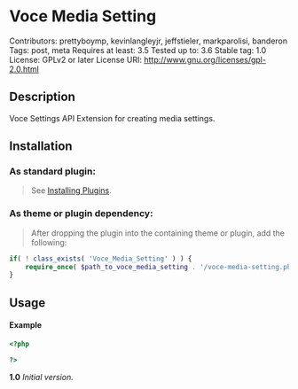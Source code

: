 Voce Media Setting
===================
Contributors: prettyboymp, kevinlangleyjr, jeffstieler, markparolisi, banderon
Tags: post, meta
Requires at least: 3.5
Tested up to: 3.6
Stable tag: 1.0
License: GPLv2 or later
License URI: http://www.gnu.org/licenses/gpl-2.0.html

## Description
Voce Settings API Extension for creating media settings.

## Installation

### As standard plugin:
> See [Installing Plugins](http://codex.wordpress.org/Managing_Plugins#Installing_Plugins).

### As theme or plugin dependency:
> After dropping the plugin into the containing theme or plugin, add the following:
```php
if( ! class_exists( 'Voce_Media_Setting' ) ) {
    require_once( $path_to_voce_media_setting . '/voce-media-setting.php' );
}
```

## Usage

#### Example

```php
<?php

?>
```

**1.0**
*Initial version.*